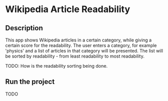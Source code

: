 # Wikipedia Article Readability


## Description

This app shows Wikipedia articles in a certain category, while giving a certain score for the readability.
The user enters a category, for example 'physics' and a list of articles in that category will be presented.
The list will be sorted by readability - from least readability to most readability.

TODO: How is the readability sorting being done.

## Run the project

TODO

